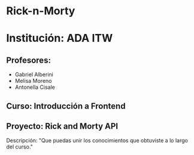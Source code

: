 # Rick-n-Morty

<h1>Institución: ADA ITW </h1>
<h2>Profesores: </h2>
<ul>
<li>Gabriel Alberini</li>
<li>Melisa Moreno</li>
<li>Antonella Cisale</li>
</ul>
<h2>Curso: Introducción a Frontend </h2>
<h2>Proyecto: Rick and Morty API </h2>
<p>Descripción: "Que puedas unir los conocimientos que obtuviste a lo largo del curso."</p>
